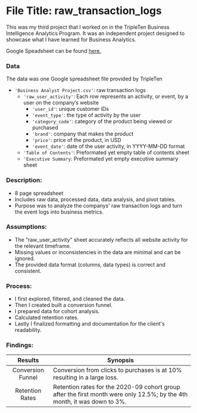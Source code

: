 # File Title: raw_transaction_logs

This was my third project that I worked on in the TripleTen Business Intelligence Analytics Program. It was an independent project designed to showcase what I have learned for Business Analytics.

Google Speadsheet can be found <a href='https://docs.google.com/spreadsheets/d/12OlLfOpWH8Co5wP5Rg8amqC_-RfFzxTbLFGziJyYyuU/edit?usp=sharing' target=_blank><u>here</u>.</a>

### Data
The data was one Google spreadsheet file provided by TripleTen
- `'Business Analyst Project.csv'`: raw transaction logs
    - `'raw_user_activity'`: Each row represents an activity, or event, by a user on the company’s website
        - `'user_id'`: unique customer IDs
        - `'event_type'`: the type of activity by the user
        - `'category_code'`: category of the product being viewed or purchased
        - `'brand'`: company that makes the product
        - `'price'`: price of the product, in USD
        - `'event_date'`: date of the user activity, in YYYY-MM-DD format
    - `'Table of Contents'`: Preformated yet empty table of contents sheet
    - `'Executive Summary`: Preformated yet empty executive summary sheet

### Description:
- 8 page spreadsheet
- Includes raw data, processed data, data analysis, and pivot tables.
- Purpose was to analyze the companys' raw transaction logs and turn the event logs into business metrics.

### Assumptions:
- The "raw_user_activity" sheet accurately reflects all website activity for the relevant timeframe.
- Missing values or inconsistencies in the data are minimal and can be ignored.
- The provided data format (columns, data types) is correct and consistent.

### Process:
- I first explored, filtered, and cleaned the data.
- Then I created built a conversion funnel.
- I prepared data for cohort analysis.
- Calculated retention rates.
- Lastly I finalized formatting and documentation for the client's readability.

### Findings:
| Results | Synopsis |
| :-----------: | ----------- |
| Conversion Funnel | Conversion from clicks to purchases is at 10% resulting in a large loss. | 
| Retention Rates | Retention rates for the 2020-09 cohort group after the first month were only 12.5%; by the 4th month, it was down to 3%. | 
